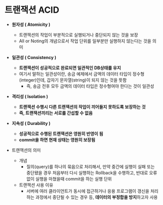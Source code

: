 # 트랜잭션 ACID

* **원자성 ( Atomicity )**
  * 트랜잭션의 작업이 부분적으로 실행되거나 중단되지 않는 것을 보장
  * All or Noting의 개념으로서 작업 단위를 일부분만 실행하지 않는다는 것을 의미
* **일관성 ( Consistency )**
  * **트랜잭션이 성공적으로 완료되면 일관적인 DB상태를 유지**
  * 여기서 말하는 일관성이란, 송금 예제에서 금액의 데이터 타입이 정수형(integer)인데, 갑자기 문자열(string)이 되지 않는 것을 뜻함
    * 즉, 송금 전후 모두 금액의 데이터 타입은 정수형여야 한다는 것이 일관성
* **격리성 ( Isolation )**
  * **트랜잭션 수행시 다른 트랜잭션의 작업이 끼어들지 못하도록 보장하는 것**
  * **즉, 트랜잭션끼리는 서로를 간섭할 수 없음**
* **지속성 ( Durability )**
  * **성공적으로 수행된 트랜잭션은 영원히 반영이 됨**
  * **commit을 하면 현재 상태는 영원히 보장됨**



* 트랜잭션의 의미
  * 개념
    * 질의(query)를 하나의 묶음으로 처리해서, 만약 중간에 실행이 실패 또는 중단됐을 경우 처음부터 다시 실행하는 Rollback을 수행하고, 반대로 오류 없이 실행을 마쳤을때 commit을 하는 실행 단위
  * 트랜잭션 사용 이유
    * 서버에 여러 클라이언트가 동시에 접근하거나 응용 프로그램이 갱신을 처리하는 과정에서 중단될 수 있는 경우 등, **데이터의 부정합을 방지**하고자 사용
